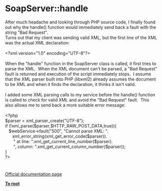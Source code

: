# SoapServer::handle




<div class="phpcode"><span class="html">
After much headache and looking through PHP source code, I finally found out why the handle() function would immediately send back a fault with the string &quot;Bad Request&quot;.
<br>Turns out that my client was sending valid XML, but the first line of the XML was the actual XML declaration:
<br>
<br>&lt;?xml version=&quot;1.0&quot; encoding=&quot;UTF-8&quot;?&gt;
<br>
<br>When the &quot;handle&quot; function in the SoapServer class is called, it first tries to parse the XML.&#xA0; When the XML document can&apos;t be parsed, a &quot;Bad Request&quot; fault is returned and execution of the script immediately stops.&#xA0; I assume that the XML parser built into PHP (libxml2) already assumes the document to be XML and when it finds the declaration, it thinks it isn&apos;t valid.
<br>
<br>I added some XML parsing calls to my service before the handle() function is called to check for valid XML and avoid the &quot;Bad Request&quot; fault.&#xA0; This also allows me to send back a more suitable error message:
<br>
<br><span class="default">&lt;?php
<br>$parser </span><span class="keyword">= </span><span class="default">xml_parser_create</span><span class="keyword">(</span><span class="string">&quot;UTF-8&quot;</span><span class="keyword">);
<br>if (!</span><span class="default">xml_parse</span><span class="keyword">(</span><span class="default">$parser</span><span class="keyword">,</span><span class="default">$HTTP_RAW_POST_DATA</span><span class="keyword">,</span><span class="default">true</span><span class="keyword">)){
<br>&#xA0;&#xA0; </span><span class="default">$webService</span><span class="keyword">-&gt;</span><span class="default">fault</span><span class="keyword">(</span><span class="string">&quot;500&quot;</span><span class="keyword">, </span><span class="string">&quot;Cannot parse XML: &quot;</span><span class="keyword">.
<br>&#xA0; &#xA0; &#xA0; </span><span class="default">xml_error_string</span><span class="keyword">(</span><span class="default">xml_get_error_code</span><span class="keyword">(</span><span class="default">$parser</span><span class="keyword">)).
<br>&#xA0; &#xA0; &#xA0;&#xA0; </span><span class="string">&quot; at line: &quot;</span><span class="keyword">.</span><span class="default">xml_get_current_line_number</span><span class="keyword">(</span><span class="default">$parser</span><span class="keyword">).
<br>&#xA0; &#xA0; &#xA0;&#xA0; </span><span class="string">&quot;, column: &quot;</span><span class="keyword">.</span><span class="default">xml_get_current_column_number</span><span class="keyword">(</span><span class="default">$parser</span><span class="keyword">));
<br>}
<br></span><span class="default">?&gt;</span>
</span>
</div>
  

#

[Official documentation page](https://www.php.net/manual/en/soapserver.handle.php)

**[To root](/README.md)**